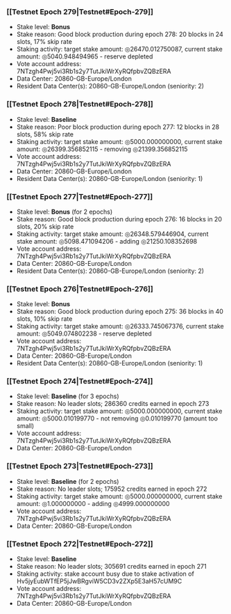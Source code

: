### [[Testnet Epoch 279|Testnet#Epoch-279]]
* Stake level: **Bonus**
* Stake reason: Good block production during epoch 278: 20 blocks in 24 slots, 17% skip rate
* Staking activity: target stake amount: ◎26470.012750087, current stake amount: ◎5040.948494965 - reserve depleted
* Vote account address: 7NTzgh4Pwj5vi3Rb1s2y7TutJkiWrXyRQfpbvZQBzERA
* Data Center: 20860-GB-Europe/London
* Resident Data Center(s): 20860-GB-Europe/London (seniority: 2)
### [[Testnet Epoch 278|Testnet#Epoch-278]]
* Stake level: **Baseline**
* Stake reason: Poor block production during epoch 277: 12 blocks in 28 slots, 58% skip rate
* Staking activity: target stake amount: ◎5000.000000000, current stake amount: ◎26399.356852115 - removing ◎21399.356852115
* Vote account address: 7NTzgh4Pwj5vi3Rb1s2y7TutJkiWrXyRQfpbvZQBzERA
* Data Center: 20860-GB-Europe/London
* Resident Data Center(s): 20860-GB-Europe/London (seniority: 1)
### [[Testnet Epoch 277|Testnet#Epoch-277]]
* Stake level: **Bonus** (for 2 epochs)
* Stake reason: Good block production during epoch 276: 16 blocks in 20 slots, 20% skip rate
* Staking activity: target stake amount: ◎26348.579446904, current stake amount: ◎5098.471094206 - adding ◎21250.108352698
* Vote account address: 7NTzgh4Pwj5vi3Rb1s2y7TutJkiWrXyRQfpbvZQBzERA
* Data Center: 20860-GB-Europe/London
* Resident Data Center(s): 20860-GB-Europe/London (seniority: 2)
### [[Testnet Epoch 276|Testnet#Epoch-276]]
* Stake level: **Bonus**
* Stake reason: Good block production during epoch 275: 36 blocks in 40 slots, 10% skip rate
* Staking activity: target stake amount: ◎26333.745067376, current stake amount: ◎5049.074802238 - reserve depleted
* Vote account address: 7NTzgh4Pwj5vi3Rb1s2y7TutJkiWrXyRQfpbvZQBzERA
* Data Center: 20860-GB-Europe/London
* Resident Data Center(s): 20860-GB-Europe/London (seniority: 1)
### [[Testnet Epoch 274|Testnet#Epoch-274]]
* Stake level: **Baseline** (for 3 epochs)
* Stake reason: No leader slots; 286360 credits earned in epoch 273
* Staking activity: target stake amount: ◎5000.000000000, current stake amount: ◎5000.010199770 - not removing ◎0.010199770 (amount too small)
* Vote account address: 7NTzgh4Pwj5vi3Rb1s2y7TutJkiWrXyRQfpbvZQBzERA
* Data Center: 20860-GB-Europe/London
### [[Testnet Epoch 273|Testnet#Epoch-273]]
* Stake level: **Baseline** (for 2 epochs)
* Stake reason: No leader slots; 175952 credits earned in epoch 272
* Staking activity: target stake amount: ◎5000.000000000, current stake amount: ◎1.000000000 - adding ◎4999.000000000
* Vote account address: 7NTzgh4Pwj5vi3Rb1s2y7TutJkiWrXyRQfpbvZQBzERA
* Data Center: 20860-GB-Europe/London
### [[Testnet Epoch 272|Testnet#Epoch-272]]
* Stake level: **Baseline**
* Stake reason: No leader slots; 305691 credits earned in epoch 271
* Staking activity: stake account busy due to stake activation of Hv5jyEubWTfEP5jJwBRgviW5CD3v2ZXp5E3aH57cUM9C
* Vote account address: 7NTzgh4Pwj5vi3Rb1s2y7TutJkiWrXyRQfpbvZQBzERA
* Data Center: 20860-GB-Europe/London